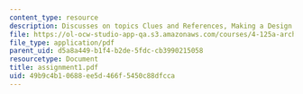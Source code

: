 ```yaml
---
content_type: resource
description: Discusses on topics Clues and References, Making a Design.
file: https://ol-ocw-studio-app-qa.s3.amazonaws.com/courses/4-125a-architecture-studio-building-in-landscapes-fall-2005/49b9c4b10688ee5d466f5450c88dfcca_assignment1.pdf
file_type: application/pdf
parent_uid: d5a8a449-b1f4-b2de-5fdc-cb3990215058
resourcetype: Document
title: assignment1.pdf
uid: 49b9c4b1-0688-ee5d-466f-5450c88dfcca
---
```

